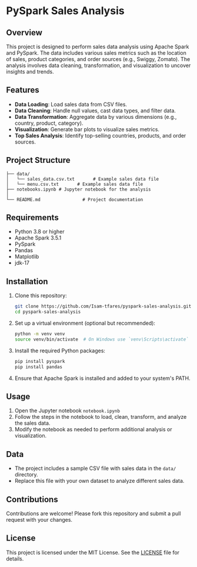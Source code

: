 # PySpark Sales Analysis

## Overview
This project is designed to perform sales data analysis using Apache Spark and PySpark. The data includes various sales metrics such as the location of sales, product categories, and order sources (e.g., Swiggy, Zomato). The analysis involves data cleaning, transformation, and visualization to uncover insights and trends.

## Features
- **Data Loading**: Load sales data from CSV files.
- **Data Cleaning**: Handle null values, cast data types, and filter data.
- **Data Transformation**: Aggregate data by various dimensions (e.g., country, product, category).
- **Visualization**: Generate bar plots to visualize sales metrics.
- **Top Sales Analysis**: Identify top-selling countries, products, and order sources.

## Project Structure
```
├── data/
│   └── sales_data.csv.txt       # Example sales data file
│   └── menu.csv.txt       # Example sales data file
├── notebooks.ipynb # Jupyter notebook for the analysis
│  
└── README.md                # Project documentation
```

## Requirements
- Python 3.8 or higher
- Apache Spark 3.5.1
- PySpark
- Pandas
- Matplotlib
- jdk-17

## Installation
1. Clone this repository:
   ```bash
   git clone https://github.com/Isam-tfares/pyspark-sales-analysis.git
   cd pyspark-sales-analysis
   ```

2. Set up a virtual environment (optional but recommended):
   ```bash
   python -m venv venv
   source venv/bin/activate  # On Windows use `venv\Scripts\activate`
   ```

3. Install the required Python packages:
   ```bash
   pip install pyspark
   pip install pandas
   ```

4. Ensure that Apache Spark is installed and added to your system's PATH.

## Usage
1. Open the Jupyter notebook `notebook.ipynb` 
2. Follow the steps in the notebook to load, clean, transform, and analyze the sales data.
3. Modify the notebook as needed to perform additional analysis or visualization.

## Data
- The project includes a sample CSV file with sales data in the `data/` directory.
- Replace this file with your own dataset to analyze different sales data.

## Contributions
Contributions are welcome! Please fork this repository and submit a pull request with your changes.

## License
This project is licensed under the MIT License. See the [LICENSE](LICENSE) file for details.
